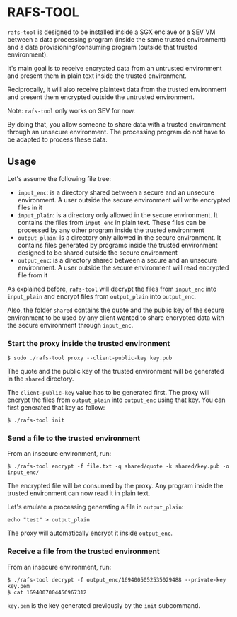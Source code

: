 # RAFS-TOOL

`rafs-tool` is designed to be installed inside a SGX enclave or a SEV VM between a data processing program (inside the same trusted environment) and a data provisioning/consuming program (outside that trusted environment).

It's main goal is to receive encrypted data from an untrusted environment and present them in plain text inside the trusted environment. 

Reciprocally, it will also receive plaintext data from the trusted environment and present them encrypted outside the untrusted environment.

Note: `rafs-tool` only works on SEV for now.

By doing that, you allow someone to share data with a trusted environment through an unsecure environment. The processing program do not have to be adapted to process these data. 

## Usage

Let's assume the following file tree:

- `input_enc`: is a directory shared between a secure and an unsecure environment. A user outside the secure environment will write encrypted files in it
- `input_plain`: is a directory only allowed in the secure environment. It contains the files from `input_enc` in plain text. These files can be processed by any other program inside the trusted environment
- `output_plain`: is a directory only allowed in the secure environment. It contains files generated by programs inside the trusted environment designed to be shared outside the secure environment
- `output_enc`: is a directory shared between a secure and an unsecure environment. A user outside the secure environment will read encrypted file from it

As explained before, `rafs-tool` will decrypt the files from `input_enc` into `input_plain` and encrypt files from `output_plain` into `output_enc`.

Also, the folder `shared` contains the quote and the public key of the secure environment to be used by any client wanted to share encrypted data with the secure environment through `input_enc`.

### Start the proxy inside the trusted environment

```console
$ sudo ./rafs-tool proxy --client-public-key key.pub 
```

The quote and the public key of the trusted environment will be generated in the  `shared` directory.

The `client-public-key` value has to be generated first. The proxy will encrypt the files from `output_plain` into `output_enc` using that key. You can first generated that key as follow:

```console
$ ./rafs-tool init
```

### Send a file to the trusted environment

From an insecure environment, run:

```console
$ ./rafs-tool encrypt -f file.txt -q shared/quote -k shared/key.pub -o input_enc/
```

The encrypted file will be consumed by the proxy. Any program inside the trusted environment can now read it in plain text. 

Let's emulate a processing generating a file in `output_plain`:

```console
echo "test" > output_plain
```

The proxy will automatically encrypt it inside `output_enc`.

### Receive a file from the trusted environment

From an insecure environment, run:

```console
$ ./rafs-tool decrypt -f output_enc/1694005052535029488 --private-key key.pem
$ cat 1694007004456967312
```

`key.pem` is the key generated previously by the `init` subcommand.